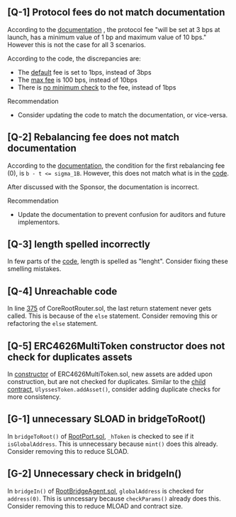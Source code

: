## [Q-1] Protocol fees do not match documentation
According to the [documentation](https://v2-docs.maiadao.io/protocols/Ulysses/overview/unified-liquidity/fees#protocol-fees) , the protocol fee "will be set at 3 bps at launch, has a minimum value of 1 bp and maximum value of 10 bps." However this is not the case for all 3 scenarios. 

According to the code, the discrepancies are:
- The [default](https://github.com/code-423n4/2023-05-maia/blob/54a45beb1428d85999da3f721f923cbf36ee3d35/src/ulysses-amm/UlyssesPool.sol#L67) fee is set to 1bps, instead of 3bps
- The [max fee](https://github.com/code-423n4/2023-05-maia/blob/54a45beb1428d85999da3f721f923cbf36ee3d35/src/ulysses-amm/UlyssesPool.sol#L51-L52) is 100 bps, instead of 10bps
- There is [no minimum check](https://github.com/code-423n4/2023-05-maia/blob/54a45beb1428d85999da3f721f923cbf36ee3d35/src/ulysses-amm/UlyssesPool.sol#L323-L330) to the fee, instead of 1bps

Recommendation
- Consider updating the code to match the documentation, or vice-versa.

## [Q-2] Rebalancing fee does not match documentation
According to the [documentation](https://v2-docs.maiadao.io/protocols/Ulysses/overview/unified-liquidity/fees#protocol-fees), the condition for the first rebalancing fee (0), is `b - t <= sigma_1B`. However, this does not match what is in the [code](https://github.com/code-423n4/2023-05-maia/blob/54a45beb1428d85999da3f721f923cbf36ee3d35/src/ulysses-amm/UlyssesPool.sol#L733). 

After discussed with the Sponsor, the documentation is incorrect.

Recommendation
- Update the documentation to prevent confusion for auditors and future implementors.

## [Q-3] length spelled incorrectly
In few parts of the [code](https://github.com/code-423n4/2023-05-maia/blob/54a45beb1428d85999da3f721f923cbf36ee3d35/src/ulysses-omnichain/RootPort.sol#L67), length is spelled as "lenght". Consider fixing these smelling mistakes.
 
## [Q-4] Unreachable code
In line [375](https://github.com/code-423n4/2023-05-maia/blob/54a45beb1428d85999da3f721f923cbf36ee3d35/src/ulysses-omnichain/CoreRootRouter.sol#L375) of CoreRootRouter.sol, the last return statement never gets called. This is because of the `else` statement. Consider removing this or refactoring the `else` statement.

## [Q-5] ERC4626MultiToken constructor does not check for duplicates assets
In [constructor](https://github.com/code-423n4/2023-05-maia/blob/54a45beb1428d85999da3f721f923cbf36ee3d35/src/erc-4626/ERC4626MultiToken.sol#L50-L62) of ERC4626MultiToken.sol, new assets are added upon construction, but are not checked for duplicates. Similar to the [child contract](https://github.com/code-423n4/2023-05-maia/blob/54a45beb1428d85999da3f721f923cbf36ee3d35/src/ulysses-amm/UlyssesToken.sol#L45), `UlyssesToken.addAsset()`, consider adding duplicate checks for more consistency.

## [G-1] unnecessary SLOAD in bridgeToRoot()
In `bridgeToRoot()` of [RootPort.sol](https://github.com/code-423n4/2023-05-maia/blob/54a45beb1428d85999da3f721f923cbf36ee3d35/src/ulysses-omnichain/RootPort.sol#L280), `_hToken` is checked to see if it `isGlobalAddress`. This is unnecessary because `mint()` does this already. Consider removing this to reduce SLOAD.

## [G-2] Unnecessary check in bridgeIn()
In `bridgeIn()` of [RootBridgeAgent.sol](https://github.com/code-423n4/2023-05-maia/blob/54a45beb1428d85999da3f721f923cbf36ee3d35/src/ulysses-omnichain/RootBridgeAgent.sol#L397), `globalAddress` is checked for `address(0)`. This is unncessary because `checkParams()` already does this. Consider removing this to reduce MLOAD and contract size.
